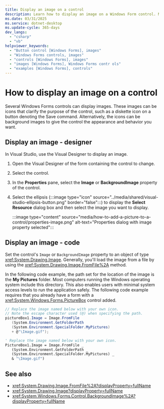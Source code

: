 ```yaml
---
title: Display an image on a control
description: Learn how to display an image on a Windows Form control. Many controls, such as the PictureBox, can display an image.
ms.date: 03/31/2025
ms.service: dotnet-desktop
ms.update-cycle: 365-days
dev_langs:
  - "csharp"
  - "vb"
helpviewer_keywords:
  - "Button control [Windows Forms], images"
  - "Windows Forms controls, images"
  - "controls [Windows Forms], images"
  - "images [Windows Forms], Windows Forms contr ols"
  - "examples [Windows Forms], controls"
---
```


# How to display an image on a control

Several Windows Forms controls can display images. These images can be icons that clarify the purpose of the control, such as a diskette icon on a button denoting the Save command. Alternatively, the icons can be background images to give the control the appearance and behavior you want.

## Display an image - designer

In Visual Studio, use the Visual Designer to display an image.

01. Open the Visual Designer of the form containing the control to change.
01. Select the control.
01. In the **Properties** pane, select the **Image** or **BackgroundImage** property of the control.
01. Select the ellipsis (:::image type="icon" source="../media/shared/visual-studio-ellipsis-button.png" border="false":::) to display the **Select Resource** dialog box and then select the image you want to display.

    :::image type="content" source="media/how-to-add-a-picture-to-a-control/properties-image.png" alt-text="Properties dialog with image property selected":::

## Display an image - code

Set the control's `Image` or `BackgroundImage` property to an object of type <xref:System.Drawing.Image>. Generally, you'll load the image from a file by using the <xref:System.Drawing.Image.FromFile%2A> method.

In the following code example, the path set for the location of the image is the **My Pictures** folder. Most computers running the Windows operating system include this directory. This also enables users with minimal system access levels to run the application safely. The following code example requires that you already have a form with a <xref:System.Windows.Forms.PictureBox> control added.

```csharp
// Replace the image named below with your own icon.
// Note the escape character used (@) when specifying the path.
pictureBox1.Image = Image.FromFile
   (System.Environment.GetFolderPath
   (System.Environment.SpecialFolder.MyPictures)
   + @"\Image.gif");
```

```vb
' Replace the image named below with your own icon.
PictureBox1.Image = Image.FromFile _
   (System.Environment.GetFolderPath _
   (System.Environment.SpecialFolder.MyPictures) _
   & "\Image.gif")
```

## See also

- <xref:System.Drawing.Image.FromFile%2A?displayProperty=fullName>
- <xref:System.Drawing.Image?displayProperty=fullName>
- <xref:System.Windows.Forms.Control.BackgroundImage%2A?displayProperty=fullName>
